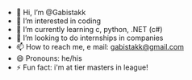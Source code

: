 - 👋 Hi, I’m @Gabistakk
- 👀 I’m interested in coding
- 🌱 I’m currently learning c, python, .NET (c#)
- 💞️ I’m looking to do internships in companies
- 📫 How to reach me, e mail: gabistakk@gmail.com
- 😄 Pronouns: he/his
- ⚡ Fun fact: i'm at tier masters in league!
